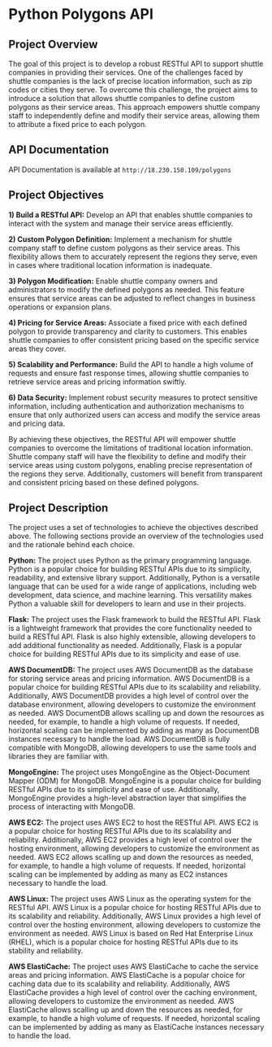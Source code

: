 # Python Polygons API

## Project Overview
The goal of this project is to develop a robust RESTful API to support shuttle companies in providing their services. One of the challenges faced by shuttle companies is the lack of precise location information, such as zip codes or cities they serve. To overcome this challenge, the project aims to introduce a solution that allows shuttle companies to define custom polygons as their service areas. This approach empowers shuttle company staff to independently define and modify their service areas, allowing them to attribute a fixed price to each polygon.

## API Documentation
API Documentation is available at `http://18.230.150.109/polygons`

## Project Objectives

**1) Build a RESTful API:** Develop an API that enables shuttle companies to interact with the system and manage their service areas efficiently.

**2) Custom Polygon Definition:** Implement a mechanism for shuttle company staff to define custom polygons as their service areas. This flexibility allows them to accurately represent the regions they serve, even in cases where traditional location information is inadequate.

**3) Polygon Modification:** Enable shuttle company owners and administrators to modify the defined polygons as needed. This feature ensures that service areas can be adjusted to reflect changes in business operations or expansion plans.

**4) Pricing for Service Areas:** Associate a fixed price with each defined polygon to provide transparency and clarity to customers. This enables shuttle companies to offer consistent pricing based on the specific service areas they cover.

**5) Scalability and Performance:** Build the API to handle a high volume of requests and ensure fast response times, allowing shuttle companies to retrieve service areas and pricing information swiftly.

**6) Data Security:** Implement robust security measures to protect sensitive information, including authentication and authorization mechanisms to ensure that only authorized users can access and modify the service areas and pricing data.

By achieving these objectives, the RESTful API will empower shuttle companies to overcome the limitations of traditional location information. Shuttle company staff will have the flexibility to define and modify their service areas using custom polygons, enabling precise representation of the regions they serve. Additionally, customers will benefit from transparent and consistent pricing based on these defined polygons.

## Project Description

The project uses a set of technologies to achieve the objectives described above. The following sections provide an overview of the technologies used and the rationale behind each choice.

**Python:** The project uses Python as the primary programming language. Python is a popular choice for building RESTful APIs due to its simplicity, readability, and extensive library support. Additionally, Python is a versatile language that can be used for a wide range of applications, including web development, data science, and machine learning. This versatility makes Python a valuable skill for developers to learn and use in their projects.

**Flask:** The project uses the Flask framework to build the RESTful API. Flask is a lightweight framework that provides the core functionality needed to build a RESTful API. Flask is also highly extensible, allowing developers to add additional functionality as needed. Additionally, Flask is a popular choice for building RESTful APIs due to its simplicity and ease of use.

**AWS DocumentDB:** The project uses AWS DocumentDB as the database for storing service areas and pricing information. AWS DocumentDB is a popular choice for building RESTful APIs due to its scalability and reliability. Additionally, AWS DocumentDB provides a high level of control over the database environment, allowing developers to customize the environment as needed. AWS DocumentDB allows scalling up and down the resources as needed, for example, to handle a high volume of requests. If needed, horizontal scaling can be implemented by adding as many as DocumentDB instances necessary to handle the load. AWS DocumentDB is fully compatible with MongoDB, allowing developers to use the same tools and libraries they are familiar with.

**MongoEngine:** The project uses MongoEngine as the Object-Document Mapper (ODM) for MongoDB. MongoEngine is a popular choice for building RESTful APIs due to its simplicity and ease of use. Additionally, MongoEngine provides a high-level abstraction layer that simplifies the process of interacting with MongoDB. 

**AWS EC2:** The project uses AWS EC2 to host the RESTful API. AWS EC2 is a popular choice for hosting RESTful APIs due to its scalability and reliability. Additionally, AWS EC2 provides a high level of control over the hosting environment, allowing developers to customize the environment as needed. AWS EC2 allows scalling up and down the resources as needed, for example, to handle a high volume of requests. If needed, horizontal scaling can be implemented by adding as many as EC2 instances necessary to handle the load.

**AWS Linux:** The project uses AWS Linux as the operating system for the RESTful API. AWS Linux is a popular choice for hosting RESTful APIs due to its scalability and reliability. Additionally, AWS Linux provides a high level of control over the hosting environment, allowing developers to customize the environment as needed. AWS Linux is based on Red Hat Enterprise Linux (RHEL), which is a popular choice for hosting RESTful APIs due to its stability and reliability. 

**AWS ElastiCache:** The project uses AWS ElastiCache to cache the service areas and pricing information. AWS ElastiCache is a popular choice for caching data due to its scalability and reliability. Additionally, AWS ElastiCache provides a high level of control over the caching environment, allowing developers to customize the environment as needed. AWS ElastiCache allows scalling up and down the resources as needed, for example, to handle a high volume of requests. If needed, horizontal scaling can be implemented by adding as many as ElastiCache instances necessary to handle the load.


